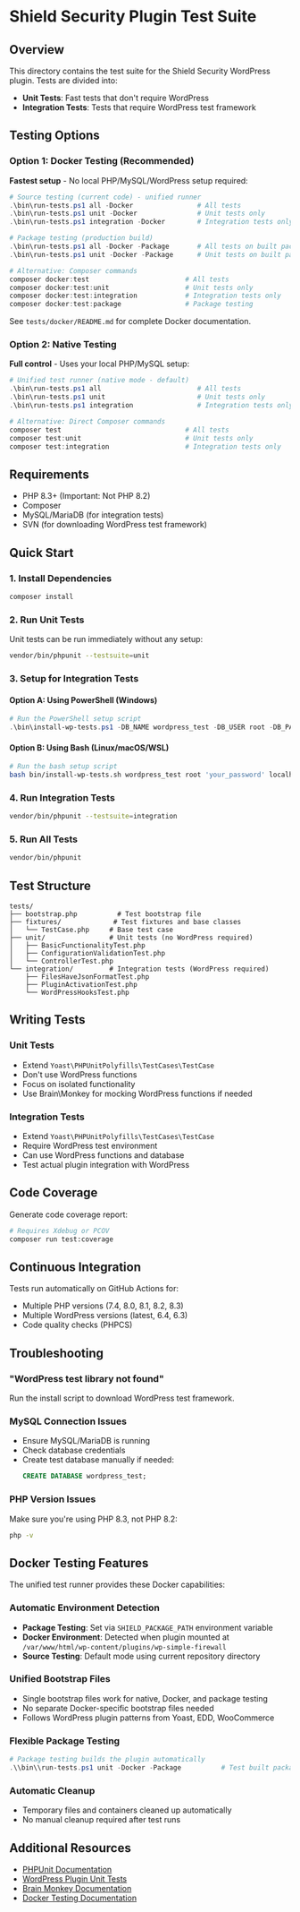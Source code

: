 # Shield Security Plugin Test Suite

## Overview

This directory contains the test suite for the Shield Security WordPress plugin. Tests are divided into:
- **Unit Tests**: Fast tests that don't require WordPress
- **Integration Tests**: Tests that require WordPress test framework

## Testing Options

### Option 1: Docker Testing (Recommended)

**Fastest setup** - No local PHP/MySQL/WordPress setup required:

```powershell
# Source testing (current code) - unified runner
.\bin\run-tests.ps1 all -Docker                # All tests
.\bin\run-tests.ps1 unit -Docker               # Unit tests only
.\bin\run-tests.ps1 integration -Docker        # Integration tests only

# Package testing (production build)
.\bin\run-tests.ps1 all -Docker -Package       # All tests on built package
.\bin\run-tests.ps1 unit -Docker -Package      # Unit tests on built package

# Alternative: Composer commands
composer docker:test                        # All tests
composer docker:test:unit                   # Unit tests only  
composer docker:test:integration            # Integration tests only
composer docker:test:package                # Package testing
```

See `tests/docker/README.md` for complete Docker documentation.

### Option 2: Native Testing

**Full control** - Uses your local PHP/MySQL setup:

```powershell
# Unified test runner (native mode - default)
.\bin\run-tests.ps1 all                        # All tests
.\bin\run-tests.ps1 unit                       # Unit tests only
.\bin\run-tests.ps1 integration                # Integration tests only

# Alternative: Direct Composer commands
composer test                               # All tests
composer test:unit                          # Unit tests only
composer test:integration                   # Integration tests only
```

## Requirements

- PHP 8.3+ (Important: Not PHP 8.2)
- Composer
- MySQL/MariaDB (for integration tests)
- SVN (for downloading WordPress test framework)

## Quick Start

### 1. Install Dependencies
```bash
composer install
```

### 2. Run Unit Tests
Unit tests can be run immediately without any setup:
```bash
vendor/bin/phpunit --testsuite=unit
```

### 3. Setup for Integration Tests

#### Option A: Using PowerShell (Windows)
```powershell
# Run the PowerShell setup script
.\bin\install-wp-tests.ps1 -DB_NAME wordpress_test -DB_USER root -DB_PASS your_password
```

#### Option B: Using Bash (Linux/macOS/WSL)
```bash
# Run the bash setup script
bash bin/install-wp-tests.sh wordpress_test root 'your_password' localhost latest
```

### 4. Run Integration Tests
```bash
vendor/bin/phpunit --testsuite=integration
```

### 5. Run All Tests
```bash
vendor/bin/phpunit
```

## Test Structure

```
tests/
├── bootstrap.php          # Test bootstrap file
├── fixtures/             # Test fixtures and base classes
│   └── TestCase.php     # Base test case
├── unit/                # Unit tests (no WordPress required)
│   ├── BasicFunctionalityTest.php
│   ├── ConfigurationValidationTest.php
│   └── ControllerTest.php
└── integration/         # Integration tests (WordPress required)
    ├── FilesHaveJsonFormatTest.php
    ├── PluginActivationTest.php
    └── WordPressHooksTest.php
```

## Writing Tests

### Unit Tests
- Extend `Yoast\PHPUnitPolyfills\TestCases\TestCase`
- Don't use WordPress functions
- Focus on isolated functionality
- Use Brain\Monkey for mocking WordPress functions if needed

### Integration Tests
- Extend `Yoast\PHPUnitPolyfills\TestCases\TestCase`
- Require WordPress test environment
- Can use WordPress functions and database
- Test actual plugin integration with WordPress

## Code Coverage

Generate code coverage report:
```bash
# Requires Xdebug or PCOV
composer run test:coverage
```

## Continuous Integration

Tests run automatically on GitHub Actions for:
- Multiple PHP versions (7.4, 8.0, 8.1, 8.2, 8.3)
- Multiple WordPress versions (latest, 6.4, 6.3)
- Code quality checks (PHPCS)

## Troubleshooting

### "WordPress test library not found"
Run the install script to download WordPress test framework.

### MySQL Connection Issues
- Ensure MySQL/MariaDB is running
- Check database credentials
- Create test database manually if needed:
  ```sql
  CREATE DATABASE wordpress_test;
  ```

### PHP Version Issues
Make sure you're using PHP 8.3, not PHP 8.2:
```bash
php -v
```

## Docker Testing Features

The unified test runner provides these Docker capabilities:

### Automatic Environment Detection
- **Package Testing**: Set via `SHIELD_PACKAGE_PATH` environment variable
- **Docker Environment**: Detected when plugin mounted at `/var/www/html/wp-content/plugins/wp-simple-firewall`
- **Source Testing**: Default mode using current repository directory

### Unified Bootstrap Files
- Single bootstrap files work for native, Docker, and package testing
- No separate Docker-specific bootstrap files needed
- Follows WordPress plugin patterns from Yoast, EDD, WooCommerce

### Flexible Package Testing
```powershell
# Package testing builds the plugin automatically
.\\bin\\run-tests.ps1 unit -Docker -Package          # Test built package
```

### Automatic Cleanup
- Temporary files and containers cleaned up automatically
- No manual cleanup required after test runs

## Additional Resources

- [PHPUnit Documentation](https://phpunit.de/documentation.html)
- [WordPress Plugin Unit Tests](https://make.wordpress.org/cli/handbook/misc/plugin-unit-tests/)
- [Brain Monkey Documentation](https://brain-wp.github.io/BrainMonkey/)
- [Docker Testing Documentation](docker/README.md)
